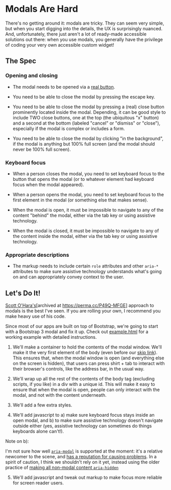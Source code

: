 Modals Are Hard
===============

There's no getting around it: modals are tricky. They can seem very simple, but when you start digging into the details, the UX is surprisingly nuanced. And, unfortunately, there just aren't a lot of ready-made accessible solutions out there: when you use modals, you generally have the privilege of coding your very own accessible custom widget!

The Spec
--------

### Opening and closing

- The modal needs to be opened via a [real button](https://github.com/rebeccacremona/a11y-games/blob/master/app/buttons-and-links/info.md).

- You need to be able to close the modal by pressing the escape key.

- You need to be able to close the modal by pressing a (real) close button prominently located inside the modal. Depending, it can be good style to include TWO close buttons, one at the top (the ubiquitous "x" button) and a second at the bottom (labeled "cancel" or "dismiss" or "close"), especially if the modal is complex or includes a form.

- You need to be able to close the modal by clicking "in the background", if the modal is anything but 100% full screen (and the modal should never be 100% full screen).

### Keyboard focus

- When a person closes the modal, you need to set keyboard focus to the button that opens the modal (or to whatever element had keyboard focus when the modal appeared).

- When a person opens the modal, you need to set keyboard focus to the first element in the modal (or something else that makes sense).

- When the modal is open, it must be impossible to navigate to any of the content "behind" the modal, either via the tab key or using assistive technology.

- When the modal is closed, it must be impossible to navigate to any of the content inside the modal, either via the tab key or using assistive technology.

### Appropriate descriptions

- The markup needs to include certain `role` attributes and other `aria-*` attributes to make sure assistive technology understands what's going on and can appropriately convey context to the user.


Let's Do It!
------------

[Scott O'Hara's](https://www.smashingmagazine.com/2014/09/making-modal-windows-better-for-everyone/)[archived at https://perma.cc/P49Q-MFGE] approach to modals is the best I've seen. If you are rolling your own, I recommend you make heavy use of his code.

Since most of our apps are built on top of Bootstrap, we're going to start with a Bootstrap 3 modal and fix it up. Check out [example.html](../example.html) for a working example with detailed instructions.

1. We'll make a container to hold the contents of the modal window. We'll make it the very first element of the body (even before our [skip link](../skip-links/)). This ensures that, when the modal window is open (and everything else on the screen is hidden), that users can press shirt + tab to interact with their browser's controls, like the address bar, in the usual way.

2. We'll wrap up all the rest of the contents of the body tag (excluding scripts, if you like) in a div with a unique id. This will make it easy to ensure that when the modal is open, people can only interact with the modal, and not with the content underneath.

3. We'll add a few extra styles.

4. We'll add javascript to a) make sure keyboard focus stays inside an open
modal, and b) to make sure assistive technology doesn't navigate outside either (yes, assistive technology can sometimes do things keyboards alone can't!).

  Note on b):

  I'm not sure how well [`aria-modal`](https://www.w3.org/TR/wai-aria-1.1/#aria-modal) is supported at the moment: it's a relative newcomer to the scene, and [has a reputation for causing problems](https://labs.ssbbartgroup.com/index.php/ARIA_region_role_with_aria-modal). In a spirit of caution, I think we shouldn't rely on it yet, instead using the older practice of [making all non-modal content `aria-hidden`](https://www.w3.org/TR/wai-aria-practices/examples/dialog-modal/dialog.html)

5. We'll add javascript and tweak out markup to make focus more reliable
for screen reader users.
